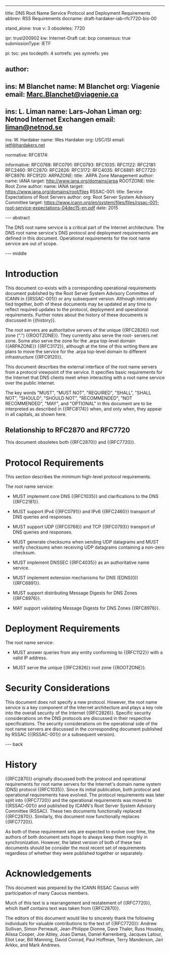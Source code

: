 ---
title: DNS Root Name Service Protocol and Deployment Requirements
abbrev: RSS Requirements
docname: draft-hardaker-iab-rfc7720-bis-00

stand_alone: true
v: 3
obsoletes: 7720

ipr: trust200902
kw: Internet-Draft
cat: bcp
consensus: true
submissionType: IETF

pi:
  toc: yes
  tocdepth: 4
  sortrefs: yes
  symrefs: yes

author:
 -
   ins: M Blanchet
   name: M Blanchet
   org: Viagenie
   email: Marc.Blanchet@viagenie.ca
 - 
   ins: L. Liman
   name: Lars-Johan Liman
   org: Netnod Internet Exchangen
   email: liman@netnod.se
 -
   ins: W. Hardaker
   name: Wes Hardaker
   org: USC/ISI
   email: ietf@hardakers.net

normative:
  RFC8174:
  
informative:
  RFC0768:
  RFC0791:
  RFC0793:
  RFC1035:
  RFC1122:
  RFC2181:
  RFC2460:
  RFC2870:
  RFC2826:
  RFC3172:
  RFC4035:
  RFC6891:
  RFC7720:
  RFC8976:
  RFC9120:
  ARPAZONE:
    title: .ARPA Zone Management
    author:
      name: IANA
    target: http://www.iana.org/domains/arpa
  ROOTZONE:
    title: Root Zone
    author:
      name: IANA
    target: https://www.iana.org/domains/root/files
  RSSAC-001:
    title: Service Expectations of Root Servers
    author:
      org: Root Server System Advisory Committee
    target: https://www.icann.org/en/system/files/files/rssac-001-root-service-expectations-04dec15-en.pdf
    date: 2015

--- abstract

The DNS root name service is a critical part of the Internet architecture.
The DNS root name service's DNS protocol and deployment requirements are defined in this document.
Operational requirements for the root name service are out of scope.

--- middle

# Introduction

This document co-exists with a corresponding operational requirements
document published by the Root Server System Advisory Committee of
ICANN in {{RSSAC-001}} or any subsequent version.  Although intricately
tied together, both of these documents may be updated at any time to
reflect required updates to the protocol, deployment and operational
requirements.  Further notes about the history of these documents is
discussed in {{history}}.


The root servers are authoritative servers of the unique {{RFC2826}}
root zone (".") {{ROOTZONE}}.  They currently also serve the root-
servers.net zone.  Some also serve the zone for the .arpa top-level
domain {{ARPAZONE}} {{RFC3172}}, although at the time of this writing
there are plans to move the service for the .arpa top-level domain to
different infrastructure {{RFC9120}}.

This document describes the external interface of the root name
servers from a protocol viewpoint of the service.  It specifies basic
requirements for the Internet that DNS clients meet when interacting
with a root name service over the public Internet.

The key words "MUST", "MUST NOT", "REQUIRED", "SHALL", "SHALL NOT",
"SHOULD", "SHOULD NOT", "RECOMMENDED", "NOT RECOMMENDED", "MAY",
and "OPTIONAL" in this document are to be interpreted as described in
{{RFC8174}} when, and only when, they appear in all capitals, as shown here.


## Relationship to RFC2870 and RFC7720

This document obsoletes both {{RFC2870}} and {{RFC7720}}.

# Protocol Requirements

This section describes the minimum high-level protocol requirements.

The root name service:

- MUST implement core DNS {{RFC1035}} and clarifications to the DNS
{{RFC2181}}.

- MUST support IPv4 {{RFC0791}} and IPv6 {{RFC2460}} transport of DNS
queries and responses.

- MUST support UDP {{RFC0768}} and TCP {{RFC0793}} transport of DNS
queries and responses.

- MUST generate checksums when sending UDP datagrams and MUST verify
checksums when receiving UDP datagrams containing a non-zero
checksum.

- MUST implement DNSSEC {{RFC4035}} as an authoritative name service.

- MUST implement extension mechanisms for DNS (EDNS(0)) {{RFC6891}}.

- MUST support distributing Message Digests for DNS Zones {{RFC8976}}.

- MAY support validating Message Digests for DNS Zones {{RFC8976}}.

# Deployment Requirements

The root name service:

- MUST answer queries from any entity conforming to {{RFC1122}} with a
valid IP address.

- MUST serve the unique {{RFC2826}} root zone {{ROOTZONE}}.

# Security Considerations

This document does not specify a new protocol.  However, the root
name service is a key component of the Internet architecture and plays
a key role into the overall security of the Internet {{RFC2826}}.
Specific security considerations on the DNS protocols are discussed
in their respective specifications.  The security considerations on
the operational side of the root name servers are discussed in
the corresponding document published by RSSAC ({{RSSAC-001}} or a
subsequent version).

--- back

# History

{{RFC2870}} originally discussed both the protocol and operational
requirements for root name servers for the Internet's domain name
system (DNS) protocol {{RFC1035}}.  Since its initial publication,
both protocol and operational requirements have evolved.  The protocol
requirements was later split into {{RFC7720}} and the operational
requirements was moved to {{RSSAC-001}} and published by ICANN's Root
Server System Advisory Committee (RSSAC).  These two documents
functionally replaced {{RFC2870}}.  Similarly, this document now
functionally replaces {{RFC7720}}.

As both of these requirement sets are expected to evolve over time,
the authors of both document sets hope to always keep them roughly in
synchronization.  However, the latest version of both of these two
documents should be consider the most recent set of requirements
regardless of whether they were published together or separately.


# Acknowledgements

This document was prepared by the ICANN RSSAC Caucus with participation of many Caucus members.

Much of this text is a rearrangement and restatement of {{RFC7720}},
which itself contains text was taken from {{RFC2870}}.

The editors of this document would like to sincerely thank the following individuals for valuable
contributions to the text of {{RFC7720}}:
Andrew Sullivan, Simon Perreault, Jean-Philippe Dionne, Dave Thaler, Russ Housley,
Alissa Cooper, Joe Abley, Joao Damas, Daniel Karrenberg, Jacques Latour, Eliot Lear,
Bill Manning, David Conrad, Paul Hoffman, Terry Manderson, Jari Arkko, and Mark
Andrews.

